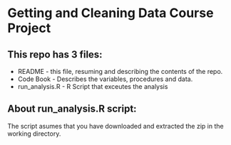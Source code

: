 # Getting and Cleaning Data Course Project

## This repo has 3 files:
* README - this file, resuming and describing the contents of the repo.
* Code Book - Describes the variables, procedures and data.
* run_analysis.R - R Script that exceutes the analysis

## About run_analysis.R script:
The script asumes that you have downloaded and extracted the zip in the working directory. 
